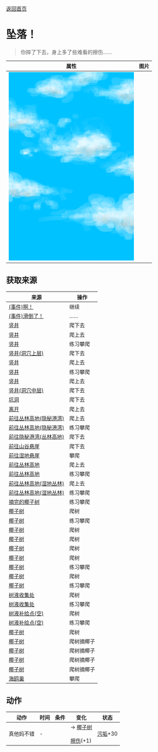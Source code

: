 [返回首页](index.md)  
# 坠落！  
> 你摔了下去，身上多了些难看的擦伤……  
  
  属性  |   图片   
 ----  |  ----:   
   |  ![](Sprite/WeatherPartiallyCloudy_Full.png)   
  
## 获取来源  
来源  |  操作  
----  |  ----  
[(事件)啊！](Event_MacaqueDenFightFailedRetreat.md)  |  继续  
[(事件)滑倒了！](Event_SlipRocks.md)  |  ……  
[竖井](ShaftCrystalChamberToFloodedChamber.md)  |  爬下去  
[竖井](ShaftFloodedChamberToCrystalChamber.md)  |  爬上去  
[竖井](ShaftFloodedChamberToCrystalChamber.md)  |  练习攀爬  
[竖井(洞穴上层)](ShaftHighChamberToMidChamber.md)  |  爬下去  
[竖井](ShaftLowChamberToMidChamber.md)  |  爬上去  
[竖井](ShaftLowChamberToMidChamber.md)  |  练习攀爬  
[竖井](ShaftMidChamberToHighChamber.md)  |  爬上去  
[竖井(洞穴中层)](ShaftMidChamberToLowChamber.md)  |  爬下去  
[坑洞](HighlandHoleEntrance.md)  |  爬下去  
[离开](HighlandHoleExit.md)  |  爬上去  
[前往丛林高地(隐秘港湾)](Path_CoveToJungleHighlands.md)  |  爬上去  
[前往丛林高地(隐秘港湾)](Path_CoveToJungleHighlands.md)  |  练习攀爬  
[前往隐秘港湾(丛林高地)](Path_JungleHighlandsToCove.md)  |  爬下去  
[前往山谷悬崖](Path_JungleHighlandsToValley.md)  |  爬下去  
[前往湿地悬崖](Path_JungleHighlandsToWetlands.md)  |  攀爬  
[前往丛林高地](Path_ValleyToJungleHighlands.md)  |  爬上去  
[前往丛林高地](Path_ValleyToJungleHighlands.md)  |  练习攀爬  
[前往丛林高地(湿地丛林)](Path_WetlandsToJungleHighlands.md)  |  爬上去  
[前往丛林高地(湿地丛林)](Path_WetlandsToJungleHighlands.md)  |  练习攀爬  
[摘完的椰子树](PalmTreeCleared.md)  |  练习攀爬  
[椰子树](PalmTreeNew.md)  |  爬树  
[椰子树](PalmTreeNew.md)  |  练习攀爬  
[椰子树](PalmTreeNewMultiEventOld.md)  |  爬树  
[椰子树](PalmTreeNewMultiEventOld.md)  |  爬树  
[椰子树](PalmTreeNewMultiEventOld.md)  |  爬树  
[椰子树](PalmTreeNewMultiEventOld.md)  |  爬树  
[椰子树](PalmTreeNewMultiEventOld.md)  |  练习攀爬  
[椰子树](PalmTreeOld.md)  |  爬树  
[椰子树](PalmTreeOld.md)  |  练习攀爬  
[树液收集处](PalmTreeSapStation.md)  |  爬树  
[树液收集处](PalmTreeSapStation.md)  |  练习攀爬  
[树液补给点(空)](PalmTreeSapStationEmpty.md)  |  爬树  
[树液补给点(空)](PalmTreeSapStationEmpty.md)  |  练习攀爬  
[椰子树](PalmTree_IH.md)  |  爬树  
[椰子树](PalmTree_Unique.md)  |  爬树摘椰子  
[椰子树](PalmTree_Unique.md)  |  爬树摘椰子  
[椰子树](PalmTree_Unique.md)  |  爬树摘椰子  
[椰子树](PalmTree_Unique.md)  |  爬树摘椰子  
[海鸥巢](SeagullNest.md)  |  攀爬  
## 动作  
动作  |  时间  |  条件  |  变化  |  状态  
----  |  ----  |  ----  |  ----  |  ----  
真他妈不错  |  -  |    |  → [椰子树](PalmTreeOld.md)<br><br>[擦伤](W_Abrasion.md)(+1)  |  [污垢](Filth.md)+30  
